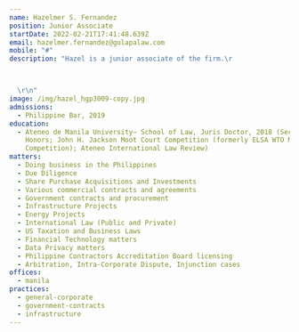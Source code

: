 ```yaml
---
name: Hazelmer S. Fernandez
position: Junior Associate
startDate: 2022-02-21T17:41:48.639Z
email: hazelmer.fernandez@gulapalaw.com
mobile: "#"
description: "Hazel is a junior associate of the firm.\r



  \r\n"
image: /img/hazel_hgp3009-copy.jpg
admissions:
  - Philippine Bar, 2019
education:
  - Ateneo de Manila University– School of Law, Juris Doctor, 2018 (Second
    Honors; John H. Jackson Moot Court Competition (formerly ELSA WTO Moot Court
    Competition); Ateneo International Law Review)
matters:
  - Doing business in the Philippines
  - Due Diligence
  - Share Purchase Acquisitions and Investments
  - Various commercial contracts and agreements
  - Government contracts and procurement
  - Infrastructure Projects
  - Energy Projects
  - International Law (Public and Private)
  - US Taxation and Business Laws
  - Financial Technology matters
  - Data Privacy matters
  - Philippine Contractors Accreditation Board licensing
  - Arbitration, Intra-Corporate Dispute, Injunction cases
offices:
  - manila
practices:
  - general-corporate
  - government-contracts
  - infrastructure
---
```

